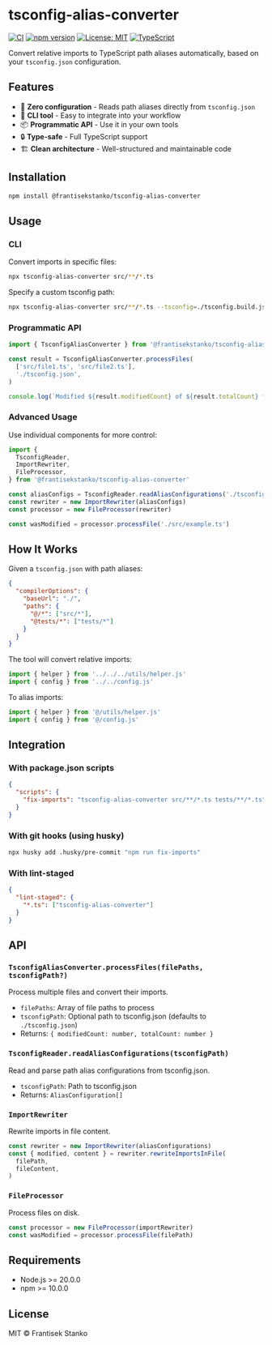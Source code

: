 # tsconfig-alias-converter

[![CI](https://github.com/frantisekstanko/tsconfig-alias-converter/actions/workflows/ci.yml/badge.svg)](https://github.com/frantisekstanko/tsconfig-alias-converter/actions/workflows/ci.yml)
[![npm version](https://img.shields.io/npm/v/@frantisekstanko/tsconfig-alias-converter.svg)](https://www.npmjs.com/package/@frantisekstanko/tsconfig-alias-converter)
[![License: MIT](https://img.shields.io/badge/License-MIT-yellow.svg)](https://opensource.org/licenses/MIT)
[![TypeScript](https://img.shields.io/badge/TypeScript-5.8-blue.svg)](https://www.typescriptlang.org/)

Convert relative imports to TypeScript path aliases automatically, based on your `tsconfig.json` configuration.

## Features

- 🎯 **Zero configuration** - Reads path aliases directly from `tsconfig.json`
- 🚀 **CLI tool** - Easy to integrate into your workflow
- 📦 **Programmatic API** - Use it in your own tools
- 🔒 **Type-safe** - Full TypeScript support
- 🏗️ **Clean architecture** - Well-structured and maintainable code

## Installation

```bash
npm install @frantisekstanko/tsconfig-alias-converter
```

## Usage

### CLI

Convert imports in specific files:

```bash
npx tsconfig-alias-converter src/**/*.ts
```

Specify a custom tsconfig path:

```bash
npx tsconfig-alias-converter src/**/*.ts --tsconfig=./tsconfig.build.json
```

### Programmatic API

```typescript
import { TsconfigAliasConverter } from '@frantisekstanko/tsconfig-alias-converter'

const result = TsconfigAliasConverter.processFiles(
  ['src/file1.ts', 'src/file2.ts'],
  './tsconfig.json',
)

console.log(`Modified ${result.modifiedCount} of ${result.totalCount} files`)
```

### Advanced Usage

Use individual components for more control:

```typescript
import {
  TsconfigReader,
  ImportRewriter,
  FileProcessor,
} from '@frantisekstanko/tsconfig-alias-converter'

const aliasConfigs = TsconfigReader.readAliasConfigurations('./tsconfig.json')
const rewriter = new ImportRewriter(aliasConfigs)
const processor = new FileProcessor(rewriter)

const wasModified = processor.processFile('./src/example.ts')
```

## How It Works

Given a `tsconfig.json` with path aliases:

```json
{
  "compilerOptions": {
    "baseUrl": "./",
    "paths": {
      "@/*": ["src/*"],
      "@tests/*": ["tests/*"]
    }
  }
}
```

The tool will convert relative imports:

```typescript
import { helper } from '../../../utils/helper.js'
import { config } from '../../config.js'
```

To alias imports:

```typescript
import { helper } from '@/utils/helper.js'
import { config } from '@/config.js'
```

## Integration

### With package.json scripts

```json
{
  "scripts": {
    "fix-imports": "tsconfig-alias-converter src/**/*.ts tests/**/*.ts"
  }
}
```

### With git hooks (using husky)

```bash
npx husky add .husky/pre-commit "npm run fix-imports"
```

### With lint-staged

```json
{
  "lint-staged": {
    "*.ts": ["tsconfig-alias-converter"]
  }
}
```

## API

### `TsconfigAliasConverter.processFiles(filePaths, tsconfigPath?)`

Process multiple files and convert their imports.

- `filePaths`: Array of file paths to process
- `tsconfigPath`: Optional path to tsconfig.json (defaults to `./tsconfig.json`)
- Returns: `{ modifiedCount: number, totalCount: number }`

### `TsconfigReader.readAliasConfigurations(tsconfigPath)`

Read and parse path alias configurations from tsconfig.json.

- `tsconfigPath`: Path to tsconfig.json
- Returns: `AliasConfiguration[]`

### `ImportRewriter`

Rewrite imports in file content.

```typescript
const rewriter = new ImportRewriter(aliasConfigurations)
const { modified, content } = rewriter.rewriteImportsInFile(
  filePath,
  fileContent,
)
```

### `FileProcessor`

Process files on disk.

```typescript
const processor = new FileProcessor(importRewriter)
const wasModified = processor.processFile(filePath)
```

## Requirements

- Node.js >= 20.0.0
- npm >= 10.0.0

## License

MIT © Frantisek Stanko
